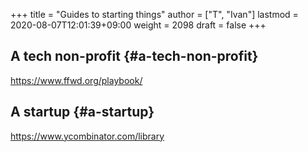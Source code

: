 +++
title = "Guides to starting things"
author = ["T", "Ivan"]
lastmod = 2020-08-07T12:01:39+09:00
weight = 2098
draft = false
+++

## A tech non-profit {#a-tech-non-profit}

<https://www.ffwd.org/playbook/>


## A startup {#a-startup}

<https://www.ycombinator.com/library>
